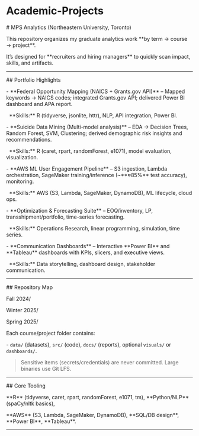 # Academic-Projects

\# MPS Analytics (Northeastern University, Toronto)



This repository organizes my graduate analytics work \*\*by term → course → project\*\*.  

It’s designed for \*\*recruiters and hiring managers\*\* to quickly scan impact, skills, and artifacts.



---



\## Portfolio Highlights



\- \*\*Federal Opportunity Mapping (NAICS + Grants.gov API)\*\* – Mapped keywords → NAICS codes; integrated Grants.gov API; delivered Power BI dashboard and APA report.  

&nbsp; \*\*Skills:\*\* R (tidyverse, jsonlite, httr), NLP, API integration, Power BI.



\- \*\*Suicide Data Mining (Multi-model analysis)\*\* – EDA → Decision Trees, Random Forest, SVM, Clustering; derived demographic risk insights and recommendations.  

&nbsp; \*\*Skills:\*\* R (caret, rpart, randomForest, e1071), model evaluation, visualization.



\- \*\*AWS ML User Engagement Pipeline\*\* – S3 ingestion, Lambda orchestration, SageMaker training/inference (~\*\*≈85%\*\* test accuracy), monitoring.  

&nbsp; \*\*Skills:\*\* AWS (S3, Lambda, SageMaker, DynamoDB), ML lifecycle, cloud ops.



\- \*\*Optimization \& Forecasting Suite\*\* – EOQ/inventory, LP, transshipment/portfolio, time-series forecasting.  

&nbsp; \*\*Skills:\*\* Operations Research, linear programming, simulation, time series.



\- \*\*Communication Dashboards\*\* – Interactive \*\*Power BI\*\* and \*\*Tableau\*\* dashboards with KPIs, slicers, and executive views.  

&nbsp; \*\*Skills:\*\* Data storytelling, dashboard design, stakeholder communication.



---



\## Repository Map

Fall 2024/

Winter 2025/

Spring 2025/

Each course/project folder contains:

\- `data/` (datasets), `src/` (code), `docs/` (reports), optional `visuals/` or `dashboards/`.



> Sensitive items (secrets/credentials) are never committed. Large binaries use Git LFS.



---



\## Core Tooling

\*\*R\*\* (tidyverse, caret, rpart, randomForest, e1071, tm), \*\*Python/NLP\*\* (spaCy/nltk basics),  

\*\*AWS\*\* (S3, Lambda, SageMaker, DynamoDB), \*\*SQL/DB design\*\*, \*\*Power BI\*\*, \*\*Tableau\*\*.



---





